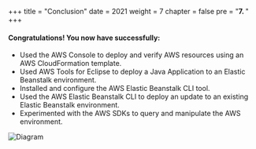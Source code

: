 +++
title = "Conclusion"
date = 2021
weight = 7
chapter = false
pre = "<b>7. </b>"
+++

#### Congratulations! You now have successfully:

- Used the AWS Console to deploy and verify AWS resources using an AWS CloudFormation template.
- Used AWS Tools for Eclipse to deploy a Java Application to an Elastic Beanstalk environment.
- Installed and configure the AWS Elastic Beanstalk CLI tool.
- Used the AWS Elastic Beanstalk CLI to deploy an update to an existing Elastic Beanstalk environment.
- Experimented with the AWS SDKs to query and manipulate the AWS environment.

![Diagram](../../../images/7/0.png?width=50pc)